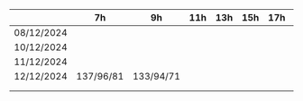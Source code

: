 
|            | 7h        | 9h        | 11h | 13h | 15h | 17h | 19h        | 21h        | 23h       |
| ---------- | --------- | --------- | --- | --- | --- | --- | ---------- | ---------- | --------- |
| 08/12/2024 |           |           |     |     |     |     |            | 142/100/86 |           |
| 10/12/2024 |           |           |     |     |     |     | 136/96/98  | 137/96/81  | 139/97/78 |
| 11/12/2024 |           |           |     |     |     |     | 142/100/81 |            |           |
| 12/12/2024 | 137/96/81 | 133/94/71 |     |     |     |     |            |            |           |
|            |           |           |     |     |     |     |            |            |           |
|            |           |           |     |     |     |     |            |            |           |
